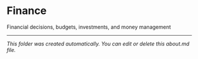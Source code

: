 # Finance

Financial decisions, budgets, investments, and money management

---

*This folder was created automatically. You can edit or delete this about.md file.*
